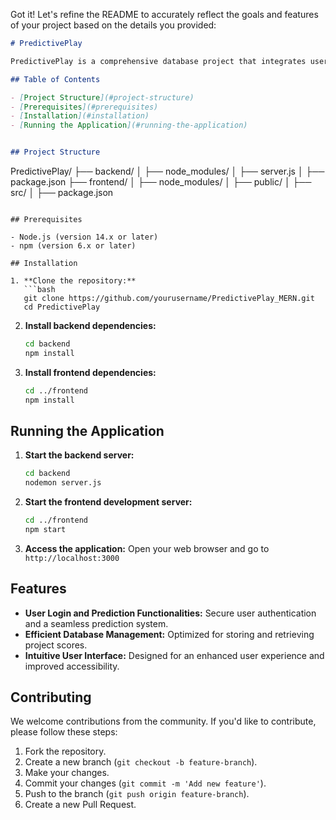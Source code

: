 Got it! Let's refine the README to accurately reflect the goals and features of your project based on the details you provided:

```markdown
# PredictivePlay

PredictivePlay is a comprehensive database project that integrates user login and prediction functionalities. It includes features for displaying scoreboards and leaderboards, managing database functionalities for efficient storage and retrieval of scores, and an intuitive user interface to enhance user experience and accessibility.

## Table of Contents

- [Project Structure](#project-structure)
- [Prerequisites](#prerequisites)
- [Installation](#installation)
- [Running the Application](#running-the-application)


## Project Structure

```
PredictivePlay/
├── backend/
│   ├── node_modules/
│   ├── server.js
│   ├── package.json
├── frontend/
│   ├── node_modules/
│   ├── public/
│   ├── src/
│   ├── package.json
```

## Prerequisites

- Node.js (version 14.x or later)
- npm (version 6.x or later)

## Installation

1. **Clone the repository:**
   ```bash
   git clone https://github.com/yourusername/PredictivePlay_MERN.git
   cd PredictivePlay
   ```

2. **Install backend dependencies:**
   ```bash
   cd backend
   npm install
   ```

3. **Install frontend dependencies:**
   ```bash
   cd ../frontend
   npm install
   ```

## Running the Application

1. **Start the backend server:**
   ```bash
   cd backend
   nodemon server.js
   ```

2. **Start the frontend development server:**
   ```bash
   cd ../frontend
   npm start
   ```

3. **Access the application:**
   Open your web browser and go to `http://localhost:3000`

## Features

- **User Login and Prediction Functionalities:** Secure user authentication and a seamless prediction system.
- **Efficient Database Management:** Optimized for storing and retrieving project scores.
- **Intuitive User Interface:** Designed for an enhanced user experience and improved accessibility.

## Contributing

We welcome contributions from the community. If you'd like to contribute, please follow these steps:

1. Fork the repository.
2. Create a new branch (`git checkout -b feature-branch`).
3. Make your changes.
4. Commit your changes (`git commit -m 'Add new feature'`).
5. Push to the branch (`git push origin feature-branch`).
6. Create a new Pull Request.
